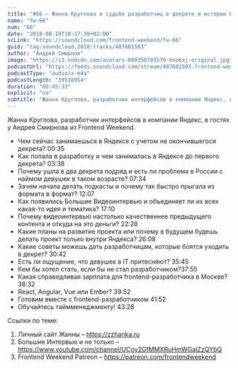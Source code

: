 ```yaml
---
title: "#66 – Жанна Круглова о судьбе разработчиц в декрете и истории Больших Интервью"
name: "fw-66"
num: "66"
date: "2018-08-19T18:37:30+02:00"
scLink: "https://soundcloud.com/frontend-weekend/fw-66"
guid: "tag:soundcloud,2010:tracks/487681503"
author: "Андрей Смирнов"
image: "https://i1.sndcdn.com/avatars-000358703579-bnobxj-original.jpg"
podcastUrl: "https://feeds.soundcloud.com/stream/487681503-frontend-weekend-fw-66.m4a"
podcastType: "audio/x-m4a"
podcastLength: "39538954"
duration: "00:45:33"
explicit: "no"
subtitle: "Жанна Круглова, разработчик интерфейсов в компании Яндекс, в гостях у Андрея Смирнова из Frontend Weekend. "
---
```

Жанна Круглова, разработчик интерфейсов в компании Яндекс, в гостях у Андрея Смирнова из Frontend Weekend. 

- Чем сейчас занимаешься в Яндексе с учетом не окончившегося декрета? 00:35
- Как попала в разработку и чем занималась в Яндексе до первого декрета? 03:38
- Почему ушла в два декрета подряд и есть ли проблема в России с наймом девушек в таком возрасте? 07:34
- Зачем начала делать подкасты и почему так быстро прыгала из формата в формат? 12:07
- Как появились Большие Видеоинтервью и объединяет ли их всех какая-то идея и тематика? 17:10
- Почему видеоинтервью настолько качественнее предыдущего контента и откуда на это деньги? 22:28
- Какие планы на развитие проекта или почему в будущем будешь делать проект только внутри Яндекса? 26:08
- Какие советы можешь дать разработчицам, которые боятся уходить в декрет? 30:42
- Есть ли ощущение, что девушек в IT притесняют? 35:45
- Кем бы хотел стать, если бы не стал разработчиком?37:55
- Какая справедливая зарплата для frontend-разработчика в Москве? 38:32
- React, Angular, Vue или Ember? 39:52
- Готовим вместе с frontend-разработчиком 41:52
- Обучайтесь таймменеджменту! 43:28

Ссылки по теме:
1) Личный сайт Жанны – https://zzhanka.ru
2) Большие Интервью и не только – https://www.youtube.com/channel/UCgy2GfMMXRuHmWGaIZzQYbQ
3) Frontend Weekend Patreon – https://patreon.com/frontendweekend
